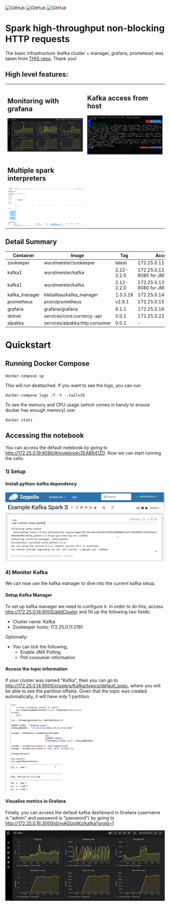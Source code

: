 ![GitHub](https://img.shields.io/badge/Release-PROD-green.svg)
![GitHub](https://img.shields.io/badge/Version-0.0.1-lightgrey.svg)
![GitHub](https://img.shields.io/badge/License-MIT-blue.svg)

# Spark high-throughput non-blocking HTTP requests

The basic infrastructure (kafka cluster + manager, grafana, prometeus) was taken from [THIS-repo](https://github.com/EthicalML/kafka-spark-streaming-zeppelin-docker). Thank you!

## High level features:

<table>
<tr>
<td style="width: 50%">
<h2>Monitoring with grafana</h2>
<img src="images/grafanakafka.jpg" alt="">
</td>
<td style="width: 50%">
<h2>Kafka access from host</h2>
<img src="images/console.jpg" alt="">
</td>
</tr>
<td style="width: 50%">
<h2>Multiple spark interpreters</h2>
<img src="images/sparkui.jpg" alt="">
</td>
</table>

## Detail Summary

| Container | Image | Tag | Accessible | 
|-|-|-|-|
| zookeeper | wurstmeister/zookeeper | latest | 172.25.0.11:2181 |
| kafka1 | wurstmeister/kafka | 2.12-2.2.0 | 172.25.0.12:9092 (port 8080 for JMX metrics) |
| kafka1 | wurstmeister/kafka | 2.12-2.2.0 | 172.25.0.13:9092 (port 8080 for JMX metrics) |
| kafka_manager | hlebalbau/kafka_manager | 1.3.3.18 | 172.25.0.14:9000 |
| prometheus | prom/prometheus | v2.8.1 | 172.25.0.15:9090 |
| grafana | grafana/grafana | 6.1.1 | 172.25.0.16:3000 |
| dotnet | services/core.currency-api | 0.0.1 | 172.25.0.22:9000/currency |
| alpakka | services/alpakka.http.consumer | 0.0.1 | - |

# Quickstart


## Running Docker Compose


```
docker-compose up
```

This will run deattached. If you want to see the logs, you can run:

```
docker-compose logs -f -t --tail=10
```

To see the memory and CPU usage (which comes in handy to ensure docker has enough memory) use:

```
docker stats
```

## Accessing the notebook

You can access the default notebook by going to http://172.25.0.19:8080/#/notebook/2EAB941ZD. Now we can start running the cells.

### 1) Setup

#### Install python-kafka dependency

![](images/zeppelin-1.jpg)



### 4) Monitor Kafka

We can now use the kafka manager to dive into the current kafka setup.

#### Setup Kafka Manager

To set up kafka manager we need to configure it. In order to do this, access http://172.25.0.14:9000/addCluster and fill up the following two fields:

* Cluster name: Kafka
* Zookeeper hosts: 172.25.0.11:2181

Optionally:
* You can tick the following;
    * Enable JMX Polling
    * Poll consumer information

#### Access the topic information

If your cluster was named "Kafka", then you can go to http://172.25.0.14:9000/clusters/Kafka/topics/default_topic, where you will be able to see the partition offsets. Given that the topic was created automatically, it will have only 1 partition.

![](images/zeppelin-4.jpg)

#### Visualise metrics in Grafana

Finally, you can access the default kafka dashboard in Grafana (username is "admin" and password is "password") by going to http://172.25.0.16:3000/d/xyAGlzgWz/kafka?orgId=1

![](images/grafanakafka.jpg)





